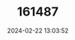 ---
title: "161487"
category: "Okamejei meerdervoortii"
draft: false
date: 2024-02-22 13:03:52
languages:
  Chinese: ["Mài-shì-jin-yáo"]
  Japanese: ["Medama-kasube"]
  Korean: ["O-dong-ga-o-ri"]
  English: ["Bigeye Skate"]
---